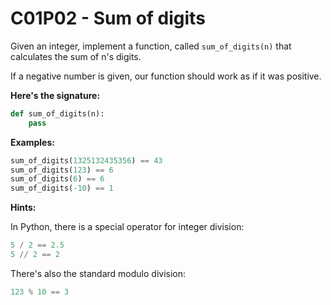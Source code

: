 # C01P02 - Sum of digits

Given an integer, implement a function, called `sum_of_digits(n)` that calculates the sum of n's digits.

If a negative number is given, our function should work as if it was positive.

**Here's the signature:**

```python
def sum_of_digits(n):
    pass
```

**Examples:**

```python
sum_of_digits(1325132435356) == 43
sum_of_digits(123) == 6
sum_of_digits(6) == 6
sum_of_digits(-10) == 1
```

**Hints:**

In Python, there is a special operator for integer division:

```python
5 / 2 == 2.5
5 // 2 == 2
```

There's also the standard modulo division:

```python
123 % 10 == 3
```